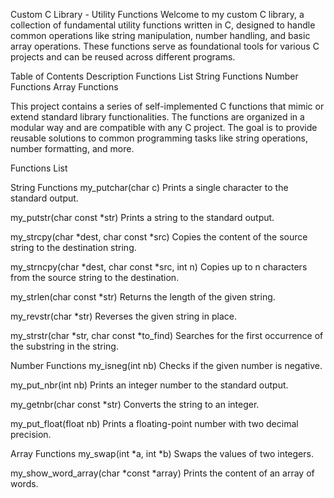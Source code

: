 Custom C Library - Utility Functions
Welcome to my custom C library, a collection of fundamental utility functions written in C, designed to handle common operations like string manipulation, number handling, and basic array operations. These functions serve as foundational tools for various C projects and can be reused across different programs.

Table of Contents
Description
Functions List
String Functions
Number Functions
Array Functions


This project contains a series of self-implemented C functions that mimic or extend standard library functionalities. The functions are organized in a modular way and are compatible with any C project. The goal is to provide reusable solutions to common programming tasks like string operations, number formatting, and more.

Functions List


String Functions
my_putchar(char c)
Prints a single character to the standard output.

my_putstr(char const *str)
Prints a string to the standard output.

my_strcpy(char *dest, char const *src)
Copies the content of the source string to the destination string.

my_strncpy(char *dest, char const *src, int n)
Copies up to n characters from the source string to the destination.

my_strlen(char const *str)
Returns the length of the given string.

my_revstr(char *str)
Reverses the given string in place.

my_strstr(char *str, char const *to_find)
Searches for the first occurrence of the substring in the string.



Number Functions
my_isneg(int nb)
Checks if the given number is negative.

my_put_nbr(int nb)
Prints an integer number to the standard output.

my_getnbr(char const *str)
Converts the string to an integer.

my_put_float(float nb)
Prints a floating-point number with two decimal precision.



Array Functions
my_swap(int *a, int *b)
Swaps the values of two integers.

my_show_word_array(char *const *array)
Prints the content of an array of words.
